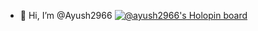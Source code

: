 - 👋 Hi, I’m @Ayush2966
[![@ayush2966's Holopin board](https://holopin.me/ayush2966)](https://holopin.io/@ayush2966)


<!---
Ayush2966/Ayush2966 is a ✨ special ✨ repository because its `README.md` (this file) appears on your GitHub profile.
You can click the Preview link to take a look at your changes.
--->

